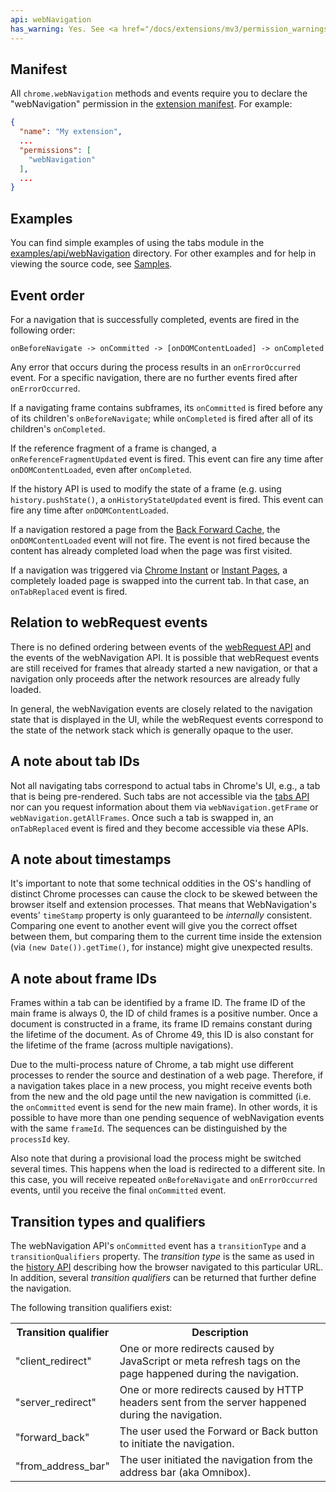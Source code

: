 ```yaml
---
api: webNavigation
has_warning: Yes. See <a href="/docs/extensions/mv3/permission_warnings/#permissions_with_warnings">permissions with warnings</a> for details.
---
```


## Manifest

All `chrome.webNavigation` methods and events require you to declare the "webNavigation" permission
in the [extension manifest][1]. For example:

```json
{
  "name": "My extension",
  ...
  "permissions": [
    "webNavigation"
  ],
  ...
}
```

## Examples

You can find simple examples of using the tabs module in the [examples/api/webNavigation][2]
directory. For other examples and for help in viewing the source code, see [Samples][3].

## Event order

For a navigation that is successfully completed, events are fired in the following order:

```text
onBeforeNavigate -> onCommitted -> [onDOMContentLoaded] -> onCompleted
```

Any error that occurs during the process results in an `onErrorOccurred` event. For a specific
navigation, there are no further events fired after `onErrorOccurred`.

If a navigating frame contains subframes, its `onCommitted` is fired before any of its children's
`onBeforeNavigate`; while `onCompleted` is fired after all of its children's `onCompleted`.

If the reference fragment of a frame is changed, a `onReferenceFragmentUpdated` event is fired. This
event can fire any time after `onDOMContentLoaded`, even after `onCompleted`.

If the history API is used to modify the state of a frame (e.g. using `history.pushState()`, a
`onHistoryStateUpdated` event is fired. This event can fire any time after `onDOMContentLoaded`.

If a navigation restored a page from the [Back Forward Cache][9], the `onDOMContentLoaded` event
will not fire. The event is not fired because the content has already completed load when the page
was first visited.

If a navigation was triggered via [Chrome Instant][4] or [Instant Pages][5], a completely loaded
page is swapped into the current tab. In that case, an `onTabReplaced` event is fired.

## Relation to webRequest events

There is no defined ordering between events of the [webRequest API][6] and the events of the
webNavigation API. It is possible that webRequest events are still received for frames that already
started a new navigation, or that a navigation only proceeds after the network resources are already
fully loaded.

In general, the webNavigation events are closely related to the navigation state that is displayed
in the UI, while the webRequest events correspond to the state of the network stack which is
generally opaque to the user.

## A note about tab IDs

Not all navigating tabs correspond to actual tabs in Chrome's UI, e.g., a tab that is being
pre-rendered. Such tabs are not accessible via the [tabs API][7] nor can you request information
about them via `webNavigation.getFrame` or `webNavigation.getAllFrames`. Once such a tab is swapped
in, an `onTabReplaced` event is fired and they become accessible via these APIs.

## A note about timestamps

It's important to note that some technical oddities in the OS's handling of distinct Chrome
processes can cause the clock to be skewed between the browser itself and extension processes. That
means that WebNavigation's events' `timeStamp` property is only guaranteed to be _internally_
consistent. Comparing one event to another event will give you the correct offset between them, but
comparing them to the current time inside the extension (via `(new Date()).getTime()`, for instance)
might give unexpected results.

## A note about frame IDs

Frames within a tab can be identified by a frame ID. The frame ID of the main frame is always 0, the
ID of child frames is a positive number. Once a document is constructed in a frame, its frame ID
remains constant during the lifetime of the document. As of Chrome 49, this ID is also constant for
the lifetime of the frame (across multiple navigations).

Due to the multi-process nature of Chrome, a tab might use different processes to render the source
and destination of a web page. Therefore, if a navigation takes place in a new process, you might
receive events both from the new and the old page until the new navigation is committed (i.e. the
`onCommitted` event is send for the new main frame). In other words, it is possible to have more
than one pending sequence of webNavigation events with the same `frameId`. The sequences can be
distinguished by the `processId` key.

Also note that during a provisional load the process might be switched several times. This happens
when the load is redirected to a different site. In this case, you will receive repeated
`onBeforeNavigate` and `onErrorOccurred` events, until you receive the final `onCommitted` event.

## Transition types and qualifiers

The webNavigation API's `onCommitted` event has a `transitionType` and a `transitionQualifiers`
property. The _transition type_ is the same as used in the [history API][8] describing how the
browser navigated to this particular URL. In addition, several _transition qualifiers_ can be
returned that further define the navigation.

The following transition qualifiers exist:

<table><tbody><tr><th>Transition qualifier</th><th>Description</th></tr><tr><td>"client_redirect"</td><td>One or more redirects caused by JavaScript or meta refresh tags on the page happened during the navigation.</td></tr><tr><td>"server_redirect"</td><td>One or more redirects caused by HTTP headers sent from the server happened during the navigation.</td></tr><tr><td>"forward_back"</td><td>The user used the Forward or Back button to initiate the navigation.</td></tr><tr><td>"from_address_bar"</td><td>The user initiated the navigation from the address bar (aka Omnibox).</td></tr></tbody></table>

[1]: /docs/extensions/mv3/manifest/
[2]: https://github.com/GoogleChrome/chrome-extensions-samples/tree/main/mv2-archive/api/webNavigation/
[3]: /docs/extensions/mv2/samples
[4]: https://support.google.com/chrome/answer/177873
[5]: https://support.google.com/chrome/answer/1385029
[6]: /docs/extensions/reference/webRequest
[7]: /docs/extensions/reference/tabs
[8]: /docs/extensions/reference/history#transition_types
[9]: https://web.dev/bfcache/
